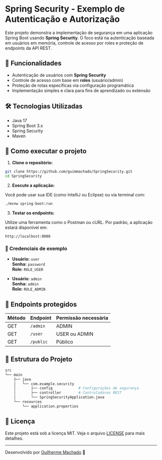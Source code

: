 # Spring Security - Exemplo de Autenticação e Autorização

Este projeto demonstra a implementação de segurança em uma aplicação Spring Boot usando **Spring Security**. O foco está na autenticação baseada em usuários em memória, controle de acesso por roles e proteção de endpoints da API REST.

## 📌 Funcionalidades

- Autenticação de usuários com **Spring Security**
- Controle de acesso com base em **roles** (usuário/admin)
- Proteção de rotas específicas via configuração programática
- Implementação simples e clara para fins de aprendizado ou extensão

## 🛠 Tecnologias Utilizadas

- Java 17
- Spring Boot 3.x
- Spring Security
- Maven

## 🚀 Como executar o projeto

1. **Clone o repositório:**

```bash
git clone https://github.com/guimmachado/SpringSecurity.git
cd SpringSecurity
```

2. **Execute a aplicação:**

Você pode usar sua IDE (como IntelliJ ou Eclipse) ou via terminal com:

```bash
./mvnw spring-boot:run
```

3. **Testar os endpoints:**

Utilize uma ferramenta como o Postman ou cURL. Por padrão, a aplicação estará disponível em:

```
http://localhost:8080
```

### 🧪 Credenciais de exemplo

- **Usuário:** `user`  
  **Senha:** `password`  
  **Role:** `ROLE_USER`

- **Usuário:** `admin`  
  **Senha:** `admin`  
  **Role:** `ROLE_ADMIN`

## 🔐 Endpoints protegidos

| Método | Endpoint     | Permissão necessária |
|--------|--------------|----------------------|
| GET    | `/admin`     | ADMIN                |
| GET    | `/user`      | USER ou ADMIN        |
| GET    | `/public`    | Público              |

## 📂 Estrutura do Projeto

```bash
src
└── main
    ├── java
    │   └── com.example.security
    │       ├── config            # Configurações de segurança
    │       ├── controller        # Controladores REST
    │       └── SpringSecurityApplication.java
    └── resources
        └── application.properties
```

## 📄 Licença

Este projeto está sob a licença MIT. Veja o arquivo [LICENSE](LICENSE) para mais detalhes.

---

Desenvolvido por [Guilherme Machado](https://github.com/guimmachado) 🚀

